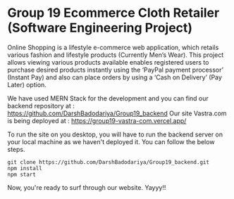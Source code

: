 
# Group 19 Ecommerce Cloth Retailer (Software Engineering Project)

Online Shopping is a lifestyle e-commerce web application, which retails various fashion and lifestyle products (Currently Men’s Wear). This project allows viewing various products available enables registered users to purchase desired products instantly using the ‘PayPal payment processor’ (Instant Pay) and also can place orders by using a ‘Cash on Delivery’ (Pay Later) option.

We have used MERN Stack for the development and you can find our backend repository at : https://github.com/DarshBadodariya/Group19_backend
Our site Vastra.com is being deployed at : https://group19-vastra-com.vercel.app/

To run the site on you desktop, you will have to run the backend server on your local machine as we haven't deployed it. You can follow the below steps.

```
git clone https://github.com/DarshBadodariya/Group19_backend.git
npm install 
npm start
```

Now, you're ready to surf through our website. Yayyy!!

